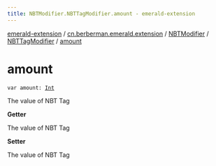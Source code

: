 ```yaml
---
title: NBTModifier.NBTTagModifier.amount - emerald-extension
---
```


[emerald-extension](../../../index.html) / [cn.berberman.emerald.extension](../../index.html) / [NBTModifier](../index.html) / [NBTTagModifier](index.html) / [amount](.)

# amount

`var amount: `[`Int`](https://kotlinlang.org/api/latest/jvm/stdlib/kotlin/-int/index.html)

The value of NBT Tag

**Getter**

The value of NBT Tag

**Setter**

The value of NBT Tag

